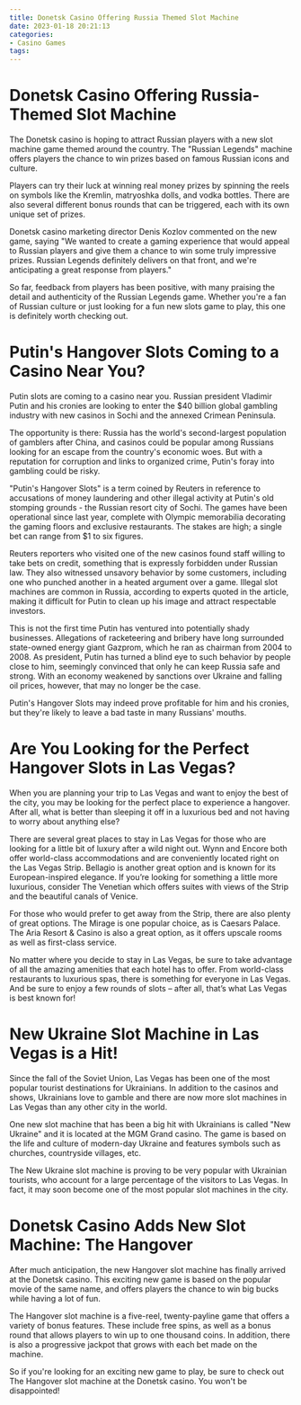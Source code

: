 ```yaml
---
title: Donetsk Casino Offering Russia Themed Slot Machine 
date: 2023-01-18 20:21:13
categories:
- Casino Games
tags:
---
```



#  Donetsk Casino Offering Russia-Themed Slot Machine 

The Donetsk casino is hoping to attract Russian players with a new slot machine game themed around the country. The "Russian Legends" machine offers players the chance to win prizes based on famous Russian icons and culture.

Players can try their luck at winning real money prizes by spinning the reels on symbols like the Kremlin, matryoshka dolls, and vodka bottles. There are also several different bonus rounds that can be triggered, each with its own unique set of prizes.

Donetsk casino marketing director Denis Kozlov commented on the new game, saying "We wanted to create a gaming experience that would appeal to Russian players and give them a chance to win some truly impressive prizes. Russian Legends definitely delivers on that front, and we're anticipating a great response from players."

So far, feedback from players has been positive, with many praising the detail and authenticity of the Russian Legends game. Whether you're a fan of Russian culture or just looking for a fun new slots game to play, this one is definitely worth checking out.

#  Putin's Hangover Slots Coming to a Casino Near You? 

Putin slots are coming to a casino near you. Russian president Vladimir Putin and his cronies are looking to enter the $40 billion global gambling industry with new casinos in Sochi and the annexed Crimean Peninsula.

The opportunity is there: Russia has the world's second-largest population of gamblers after China, and casinos could be popular among Russians looking for an escape from the country's economic woes. But with a reputation for corruption and links to organized crime, Putin's foray into gambling could be risky.

"Putin's Hangover Slots" is a term coined by Reuters in reference to accusations of money laundering and other illegal activity at Putin's old stomping grounds - the Russian resort city of Sochi. The games have been operational since last year, complete with Olympic memorabilia decorating the gaming floors and exclusive restaurants. The stakes are high; a single bet can range from $1 to six figures.

Reuters reporters who visited one of the new casinos found staff willing to take bets on credit, something that is expressly forbidden under Russian law. They also witnessed unsavory behavior by some customers, including one who punched another in a heated argument over a game. Illegal slot machines are common in Russia, according to experts quoted in the article, making it difficult for Putin to clean up his image and attract respectable investors.

This is not the first time Putin has ventured into potentially shady businesses. Allegations of racketeering and bribery have long surrounded state-owned energy giant Gazprom, which he ran as chairman from 2004 to 2008. As president, Putin has turned a blind eye to such behavior by people close to him, seemingly convinced that only he can keep Russia safe and strong. With an economy weakened by sanctions over Ukraine and falling oil prices, however, that may no longer be the case.

Putin's Hangover Slots may indeed prove profitable for him and his cronies, but they're likely to leave a bad taste in many Russians' mouths.

#  Are You Looking for the Perfect Hangover Slots in Las Vegas? 

When you are planning your trip to Las Vegas and want to enjoy the best of the city, you may be looking for the perfect place to experience a hangover. After all, what is better than sleeping it off in a luxurious bed and not having to worry about anything else? 

There are several great places to stay in Las Vegas for those who are looking for a little bit of luxury after a wild night out. Wynn and Encore both offer world-class accommodations and are conveniently located right on the Las Vegas Strip. Bellagio is another great option and is known for its European-inspired elegance. If you’re looking for something a little more luxurious, consider The Venetian which offers suites with views of the Strip and the beautiful canals of Venice. 

For those who would prefer to get away from the Strip, there are also plenty of great options. The Mirage is one popular choice, as is Caesars Palace. The Aria Resort & Casino is also a great option, as it offers upscale rooms as well as first-class service. 

No matter where you decide to stay in Las Vegas, be sure to take advantage of all the amazing amenities that each hotel has to offer. From world-class restaurants to luxurious spas, there is something for everyone in Las Vegas. And be sure to enjoy a few rounds of slots – after all, that’s what Las Vegas is best known for!

#  New Ukraine Slot Machine in Las Vegas is a Hit! 

Since the fall of the Soviet Union, Las Vegas has been one of the most popular tourist destinations for Ukrainians. In addition to the casinos and shows, Ukrainians love to gamble and there are now more slot machines in Las Vegas than any other city in the world.

One new slot machine that has been a big hit with Ukrainians is called "New Ukraine" and it is located at the MGM Grand casino. The game is based on the life and culture of modern-day Ukraine and features symbols such as churches, countryside villages, etc.

The New Ukraine slot machine is proving to be very popular with Ukrainian tourists, who account for a large percentage of the visitors to Las Vegas. In fact, it may soon become one of the most popular slot machines in the city.

#  Donetsk Casino Adds New Slot Machine: The Hangover

After much anticipation, the new Hangover slot machine has finally arrived at the Donetsk casino. This exciting new game is based on the popular movie of the same name, and offers players the chance to win big bucks while having a lot of fun.

The Hangover slot machine is a five-reel, twenty-payline game that offers a variety of bonus features. These include free spins, as well as a bonus round that allows players to win up to one thousand coins. In addition, there is also a progressive jackpot that grows with each bet made on the machine.

So if you're looking for an exciting new game to play, be sure to check out The Hangover slot machine at the Donetsk casino. You won't be disappointed!